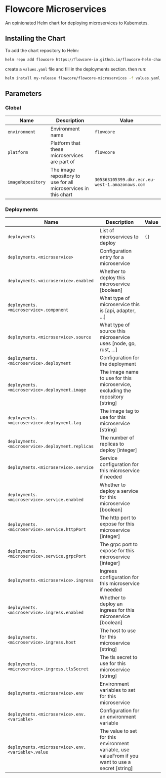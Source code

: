 # Flowcore Microservices

An opinionated Helm chart for deploying microservices to Kubernetes.

## Installing the Chart

To add the chart repository to Helm:

```bash
helm repo add flowcore https://flowcore-io.github.io/flowcore-helm-charts/
```

create a `values.yaml` file and fill in the deployments section. then run:

```bash
helm install my-release flowcore/flowcore-microservices -f values.yaml
```

## Parameters

### Global

| Name              | Description                                                     | Value                                          |
| ----------------- | --------------------------------------------------------------- | ---------------------------------------------- |
| `environment`     | Environment name                                                | `flowcore`                                     |
| `platform`        | Platform that these microservices are part of                   | `flowcore`                                     |
| `imageRepository` | The image repository to use for all microservices in this chart | `305363105399.dkr.ecr.eu-west-1.amazonaws.com` |


### Deployments

| Name                                              | Description                                                                                        | Value |
| ------------------------------------------------- | -------------------------------------------------------------------------------------------------- | ----- |
| `deployments`                                     | List of microservices to deploy                                                                    | `{}`  |
| `deployments.<microservice>`                      | Configuration entry for a microservice                                                             |       |
| `deployments.<microservice>.enabled`              | Whether to deploy this microservice [boolean]                                                      |       |
| `deployments.<microservice>.component`            | What type of microservice this is [api, adapter, ...]                                              |       |
| `deployments.<microservice>.source`               | What type of source this microservice uses [node, go, rust, ...]                                   |       |
| `deployments.<microservice>.deployment`           | Configuration for the deployment                                                                   |       |
| `deployments.<microservice>.deployment.image`     | The image name to use for this microservice, excluding the repository [string]                     |       |
| `deployments.<microservice>.deployment.tag`       | The image tag to use for this microservice [string]                                                |       |
| `deployments.<microservice>.deployment.replicas`  | The number of replicas to deploy [integer]                                                         |       |
| `deployments.<microservice>.service`              | Service configuration for this microservice if needed                                              |       |
| `deployments.<microservice>.service.enabled`      | Whether to deploy a service for this microservice [boolean]                                        |       |
| `deployments.<microservice>.service.httpPort`     | The http port to expose for this microservice [integer]                                            |       |
| `deployments.<microservice>.service.grpcPort`     | The grpc port to expose for this microservice [integer]                                            |       |
| `deployments.<microservice>.ingress`              | Ingress configuration for this microservice if needed                                              |       |
| `deployments.<microservice>.ingress.enabled`      | Whether to deploy an ingress for this microservice [boolean]                                       |       |
| `deployments.<microservice>.ingress.host`         | The host to use for this microservice [string]                                                     |       |
| `deployments.<microservice>.ingress.tlsSecret`    | The tls secret to use for this microservice [string]                                               |       |
| `deployments.<microservice>.env`                  | Environment variables to set for this microservice                                                 |       |
| `deployments.<microservice>.env.<variable>`       | Configuration for an environment variable                                                          |       |
| `deployments.<microservice>.env.<variable>.value` | The value to set for this environment variable, use valueFrom if you want to use a secret [string] |       |

